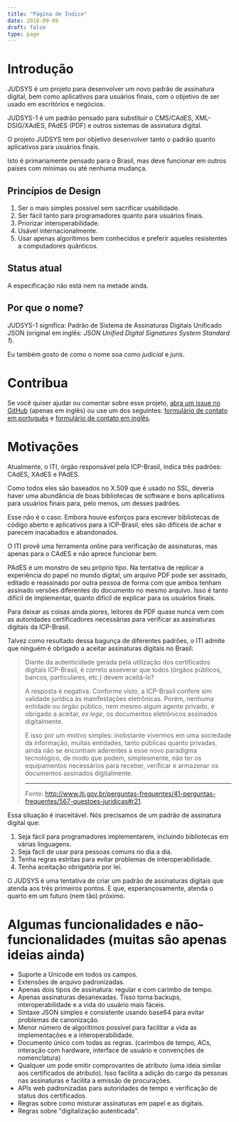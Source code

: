 ```yaml
---
title: "Página de Índice"
date: 2018-09-09
draft: false
type: page
---
```


# Introdução

JUDSYS é um projeto para desenvolver um novo padrão de assinatura digital, bem como aplicativos para usuários finais, com o objetivo de ser usado em escritórios e negócios.

JUDSYS-1 é um padrão pensado para substituir o CMS/CAdES, XML-DSIG/XAdES, PAdES (PDF) e outros sistemas de assinatura digital.

O projeto JUDSYS tem por objetivo desenvolver tanto o padrão quanto aplicativos para usuários finais.

Isto é primariamente pensado para o Brasil, mas deve funcionar em outros países com mínimas ou até nenhuma mudança.

## Princípios de Design

  1. Ser o mais simples possível sem sacrificar usabilidade.
  2. Ser fácil tanto para programadores quanto para usuários finais.
  3. Priorizar interoperabilidade.
  4. Usável internacionalmente.
  5. Usar apenas algorítimos bem conhecidos e preferir aqueles resistentes a computadores quânticos.

## Status atual

A especificação não está nem na metade ainda.

## Por que o nome?

JUDSYS-1 significa: Padrão de Sistema de Assinaturas Digitais Unificado JSON (original em inglês: *JSON Unified Digital Signatures System Standard 1*).

Eu também gosto de como o nome soa como *judicial* e *juris*.

# Contribua

Se você quiser ajudar ou comentar sobre esse projeto, [abra um issue no GitHub](https://github.com/JUDSYS/v1Spec/issues) (apenas em inglês) ou use um dos seguintes: [formulário de contato em português](https://goo.gl/forms/0ZvcYGGLDq9EA22C3) e [formulário de contato em inglês](https://goo.gl/forms/uijCieF4cWvsPTHX2).

# Motivações

Atualmente, o ITI, órgão responsável pela ICP-Brasil, indica três padrões: CAdES, XAdES e PAdES.

Como todos eles são baseados no X.509 que é usado no SSL, deveria haver uma abundância de boas bibliotecas de software e bons aplicativos para usuários finais para, pelo menos, um desses padrões. 

Esse não é o caso. Embora houve esforços para escrever bibliotecas de código aberto e aplicativos para a ICP-Brasil, eles são difíceis de achar e parecem inacabados e abandonados.

O ITI provê uma ferramenta online para verificação de assinaturas, mas apenas para o CAdES e não aprece funcionar bem.

PAdES é um monstro de seu próprio tipo. Na tentativa de replicar a experiência do papel no mundo digital, um arquivo PDF pode ser assinado, editado e reassinado por outra pessoa de forma com que ambos tenham assinado versões diferentes do documento no mesmo arquivo. Isso é tanto difícil de implementar, quanto difícil de explicar para os usuários finais.

Para deixar as coisas ainda piores, leitores de PDF quase nunca vem com as autoridades certificadores necessárias para verificar as assinaturas digitais da ICP-Brasil.

Talvez como resultado dessa bagunça de diferentes padrões, o ITI admite que ninguém é obrigado a aceitar assinaturas digitais no Brasil:

>Diante da autenticidade gerada pela utilização dos certificados digitais ICP-Brasil, é correto asseverar que todos (órgãos públicos, bancos, particulares, etc.) devem aceitá-lo?
>
>A resposta é negativa. Conforme visto, a ICP-Brasil confere sim validade jurídica às manifestações eletrônicas. Porém, nenhuma entidade ou órgão público, nem mesmo algum agente privado, é obrigado a aceitar, *ex lege*, os documentos eletrônicos assinados digitalmente.
>
>E isso por um motivo simples: inobstante vivermos em uma sociedade da informação, muitas entidades, tanto públicas quanto privadas, ainda não se encontram aderentes a esse novo paradigma tecnológico, de modo que podem, simplesmente, não ter os equipamentos necessários para receber, verificar e armazenar os documentos assinados digitalmente.  
>
>----
>
>Fonte: <http://www.iti.gov.br/perguntas-frequentes/41-perguntas-frequentes/567-questoes-juridicas#r21>.

Essa situação é inaceitável. Nós precisamos de um padrão de assinatura digital que:

1. Seja fácil para programadores implementarem, incluindo bibliotecas em várias linguagens.
2. Seja fácil de usar para pessoas comuns no dia a dia.
3. Tenha regras estritas para evitar problemas de interoperabilidade.
4. Tenha aceitação obrigatória por lei.

O JUDSYS é uma tentativa de criar um padrão de assinaturas digitais que atenda aos três primeiros pontos. E que, esperançosamente, atenda o quarto em um futuro (nem tão) próximo.

# Algumas funcionalidades e não-funcionalidades (muitas são apenas ideias ainda)

  * Suporte a Unicode em todos os campos.
  * Extensões de arquivo padronizadas.
  * Apenas dois tipos de assinatura: regular e com carimbo de tempo.
  * Apenas assinaturas desanexadas. Tisso torna backups, interoperabilidade e a vida do usuário mais fáceis.
  * Sintaxe JSON simples e consistente usando base64 para evitar problemas de canonização.
  * Menor número de algorítimos possível para facilitar a vida as implementações e a interoperabilidade.
  * Documento único com todas as regras. (carimbos de tempo, ACs, interação com hardware, interface de usuário e convenções de nomenclatura)
  * Qualquer um pode emitir comprovantes de atributo (uma ideia similar aos certificados de atributo). Isso facilita a adição do cargo da pessoas nas assinaturas e facilita a emissão de procurações.
  * APIs web padronizadas para autoridades de tempo e verificação de status dos certificados.
  * Regras sobre como misturar assinaturas em papel e as digitais.
  * Regras sobre "digitalização autenticada".
